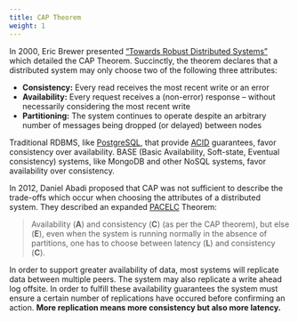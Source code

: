 ```yaml
---
title: CAP Theorem
weight: 1
---
```


In 2000, Eric Brewer presented [“Towards Robust Distributed Systems”](http://awoc.wolski.fi/dlib/big-data/Brewer_podc_keynote_2000.pdf) which detailed the CAP Theorem. Succinctly, the theorem declares that a distributed system may only choose two of the following three attributes:

* **Consistency:** Every read receives the most recent write or an error
* **Availability:** Every request receives a (non-error) response – without necessarily considering the most recent write
* **Partitioning:** The system continues to operate despite an arbitrary number of messages being dropped (or delayed) between nodes

Traditional RDBMS, like [PostgreSQL](https://www.postgresql.org/), that provide [ACID](http://jimgray.azurewebsites.net/papers/thetransactionconcept.pdf) guarantees, favor consistency over availability. BASE (Basic Availability, Soft-state, Eventual consistency)  systems, like MongoDB and other NoSQL systems, favor availability over consistency.

In 2012, Daniel Abadi proposed that CAP was not sufficient to describe the trade-offs which occur when choosing the attributes of a distributed system. They described an expanded [PACELC](http://cs-www.cs.yale.edu/homes/dna/papers/abadi-pacelc.pdf) Theorem:

> Availability (**A**) and consistency (**C**) (as per the CAP theorem), but else (**E**), even when the system is running normally in the absence of partitions, one has to choose between latency (**L**) and consistency (**C**).

In order to support greater availability of data, most systems will replicate data between multiple peers. The system may also replicate a write ahead log offsite. In order to fulfill these availability guarantees the system must ensure a certain number of replications have occured before confirming an action. **More replication means more consistency but also more latency.**
